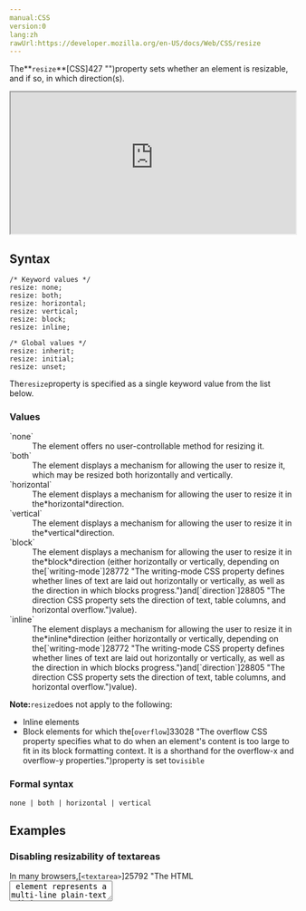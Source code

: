```yaml
---
manual:CSS
version:0
lang:zh
rawUrl:https://developer.mozilla.org/en-US/docs/Web/CSS/resize
---
```






The**`resize`**[CSS]427 "")property sets whether an element is resizable, and if so, in which direction(s).

<iframe src='https://interactive-examples.mdn.mozilla.net/pages/css/resize.html' width='100%' height='250'></iframe>

## Syntax<a name="Syntax"></a>

```
/* Keyword values */
resize: none;
resize: both;
resize: horizontal;
resize: vertical;
resize: block;
resize: inline;

/* Global values */
resize: inherit;
resize: initial;
resize: unset;
```


The`resize`property is specified as a single keyword value from the list below.


### Values<a name="Values"></a>
<dl><dt id=''>`none`</dt><dd>The element offers no user-controllable method for resizing it.</dd><dt id=''>`both`</dt><dd>The element displays a mechanism for allowing the user to resize it, which may be resized both horizontally and vertically.</dd><dt id=''>`horizontal`</dt><dd>The element displays a mechanism for allowing the user to resize it in the*horizontal*direction.</dd><dt id=''>`vertical`</dt><dd>The element displays a mechanism for allowing the user to resize it in the*vertical*direction.</dd><dt id=''>`block`<i></i></dt><dd>The element displays a mechanism for allowing the user to resize it in the*block*direction (either horizontally or vertically, depending on the[`writing-mode`]28772 "The writing-mode CSS property defines whether lines of text are laid out horizontally or vertically, as well as the direction in which blocks progress.")and[`direction`]28805 "The direction CSS property sets the direction of text, table columns, and horizontal overflow.")value).</dd><dt id=''>`inline`<i></i></dt><dd>The element displays a mechanism for allowing the user to resize it in the*inline*direction (either horizontally or vertically, depending on the[`writing-mode`]28772 "The writing-mode CSS property defines whether lines of text are laid out horizontally or vertically, as well as the direction in which blocks progress.")and[`direction`]28805 "The direction CSS property sets the direction of text, table columns, and horizontal overflow.")value).</dd></dl>

**Note:**`resize`does not apply to the following:


* Inline elements
* Block elements for which the[`overflow`]33028 "The overflow CSS property specifies what to do when an element's content is too large to fit in its block formatting context. It is a shorthand for the overflow-x and overflow-y properties.")property is set to`visible`


### Formal syntax<a name="Formal_syntax"></a>

```
none | both | horizontal | vertical
```

## Examples<a name="Examples"></a>

### Disabling resizability of textareas<a name="Disabling_resizability_of_textareas"></a>


In many browsers,[`<textarea>`]25792 "The HTML <textarea> element represents a multi-line plain-text editing control.")elements are resizable by default. You may override this behavior with the`resize`property.


#### CSS<a name="CSS_2"></a>

```
textarea {
  resize: none; /* Disables resizability */
}
```

#### HTML<a name="HTML"></a>

```
<textarea>Type some text here.</textarea>
```

#### Result<a name="Result"></a>


<iframe src='https://mdn.mozillademos.org/en-US/docs/Web/CSS/resize$samples/Disabling_resizability_of_textareas?revision=1384565' width='200' height='100'></iframe>



### Using resize with arbitrary elements<a name="Using_resize_with_arbitrary_elements"></a>


You can use the`resize`property to make any element resizable. In the example below, a resizable[`<div>`]24289 "The HTML Content Division element (<div>) is the generic container for flow content. It has no effect on the content or layout until styled using CSS.")contains a resizable paragraph ([`<p>`]13089 "The HTML <p> element represents a paragraph of text.")element).


#### CSS<a name="CSS_3"></a>

```
.resizable {
  resize: both;
  overflow: scroll;
  border: 1px solid black;
}

div {
  height: 300px;
  width: 300px;
}

p {
  height: 200px;
  width: 200px;
}
```

#### HTML<a name="HTML_2"></a>

```
<div class="resizable">
  <p class="resizable">
    This paragraph is resizable in all directions, because
    the CSS `resize` property is set to `both` on this element.
  </p>
</div>
```

#### Result<a name="Result_2"></a>


<iframe src='https://mdn.mozillademos.org/en-US/docs/Web/CSS/resize$samples/Using_resize_with_arbitrary_elements?revision=1384565' width='450' height='450'></iframe>



## Specifications<a name="Specifications"></a>

Specification | Status | Comment 
 ---  |  ---  |  ---  | 
[CSS Logical Properties and Values Level 1<br></br><small>The definition of &#39;resize&#39; in that specification.</small>]31796 "") | Editor&#39;s Draft | Adds the values`block`and`inline`. 
[CSS Basic User Interface Module Level 3<br></br><small>The definition of &#39;resize&#39; in that specification.</small>]31797 "") | Proposed Recommendation | Initial definition. 


[Initial value]28552 "") | `none` 
Applies to | elements with[`overflow`]33028 "The overflow CSS property specifies what to do when an element's content is too large to fit in its block formatting context. It is a shorthand for the overflow-x and overflow-y properties.")other than`visible`, and optionally replaced elements representing images or videos, and iframes 
[Inherited]28555 "") | no 
Media | visual 
[Computed value]28556 "") | as specified 
Animation type | discrete 
Canonical order | the unique non-ambiguous order defined by the formal grammar 


## Browser compatibility<a name="Browser_compatibility"></a>
[New compatibility tables are in beta<i></i>]3360 "")

 | <abbr>Desktop<i></i></abbr> | <abbr>Mobile<i></i></abbr> 
 | <abbr>Chrome<i></i></abbr> | <abbr>Edge<i></i></abbr> | <abbr>Firefox<i></i></abbr> | <abbr>Internet Explorer<i></i></abbr> | <abbr>Opera<i></i></abbr> | <abbr>Safari<i></i></abbr> | <abbr>Android webview<i></i></abbr> | <abbr>Chrome for Android<i></i></abbr> | <abbr>Edge Mobile<i></i></abbr> | <abbr>Firefox for Android<i></i></abbr> | <abbr>Opera for Android<i></i></abbr> | <abbr>iOS Safari<i></i></abbr> | <abbr>Samsung Internet<i></i></abbr> 
 ---  |  ---  |  ---  |  ---  |  ---  |  ---  |  ---  |  ---  |  ---  |  ---  |  ---  |  ---  |  ---  |  ---  | 
Basic support | <abbr>Full support</abbr>1 | <abbr>?</abbr> | <abbr>Full support</abbr>Yes | <abbr>No support</abbr>No | <abbr>Full support</abbr>12.1 | <abbr>Full support</abbr>3 | <abbr>?</abbr> | <abbr>?</abbr> | <abbr>?</abbr> | <abbr>?</abbr> | <abbr>?</abbr> | <abbr>?</abbr> | <abbr>?</abbr> 
Support on block level, replaced, table cell, or inline block elements | <abbr>Full support</abbr>4 | <abbr>?</abbr> | <abbr>Full support</abbr>5<abbr>Notes<i></i></abbr> | <abbr>?</abbr> | <abbr>Full support</abbr>15 | <abbr>Full support</abbr>4 | <abbr>?</abbr> | <abbr>?</abbr> | <abbr>?</abbr> | <abbr>?</abbr> | <abbr>?</abbr> | <abbr>?</abbr> | <abbr>?</abbr> 


### Legend<a name="Legend"></a>
<dl><dt id=''><abbr>Full support</abbr></dt><dd>Full support</dd><dt id=''><abbr>No support</abbr></dt><dd>No support</dd><dt id=''><abbr>Compatibility unknown</abbr></dt><dd>Compatibility unknown</dd><dt id=''><abbr>See implementation notes.<i></i></abbr></dt><dd>See implementation notes.</dd><dt id=''><abbr>Requires a vendor prefix or different name for use.<i></i></abbr></dt><dd>Requires a vendor prefix or different name for use.</dd></dl>

## See also<a name="See_also"></a>

* [`<textarea>`]25792 "The HTML <textarea> element represents a multi-line plain-text editing control.")



